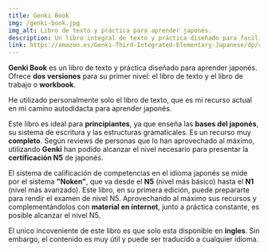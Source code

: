 ```yaml
---
title: Genki Book
img: /genki-book.jpg
img_alt: Libro de texto y práctica para aprender japonés.
description: Un libro integral de texto y práctica diseñado para facilitar el aprendizaje del japonés.
link: https://amazon.es/Genki-Third-Integrated-Elementary-Japanese/dp/4789017303/ref=sr_1_1?__mk_es_ES=%C3%85M%C3%85%C5%BD%C3%95%C3%91&sr=8-1
---
```


**Genki Book** es un libro de texto y práctica diseñado para aprender japonés. Ofrece **dos versiones** para su primer nivel: el libro de texto y el libro de trabajo o **workbook**.



He utilizado personalmente solo el libro de texto, que es mi recurso actual en mi camino autodidacta para aprender japonés.

Este libro es ideal para **principiantes**, ya que enseña las **bases del japonés**, su sistema de escritura y las estructuras gramaticales. Es un recurso muy **completo**. Según reviews de personas que lo han aprovechado al máximo, utilizando **Genki** han podido alcanzar el nivel necesario para presentar la **certificación N5** de japonés.

El sistema de calificación de competencias en el idioma japonés se mide por el sistema **"Noken"**, que va desde el **N5** (nivel más básico) hasta el **N1** (nivel más avanzado). Este libro, en su primera edición, puede prepararte para rendir el examen de nivel N5. Aprovechando al máximo sus recursos y complementándolos con **material en internet**, junto a práctica constante, es posible alcanzar el nivel N5.

El unico incoveniente de este libro es que solo esta disponible en **ingles**. Sin embargo, el contenido es muy útil y puede ser traducido a cualquier idioma.
